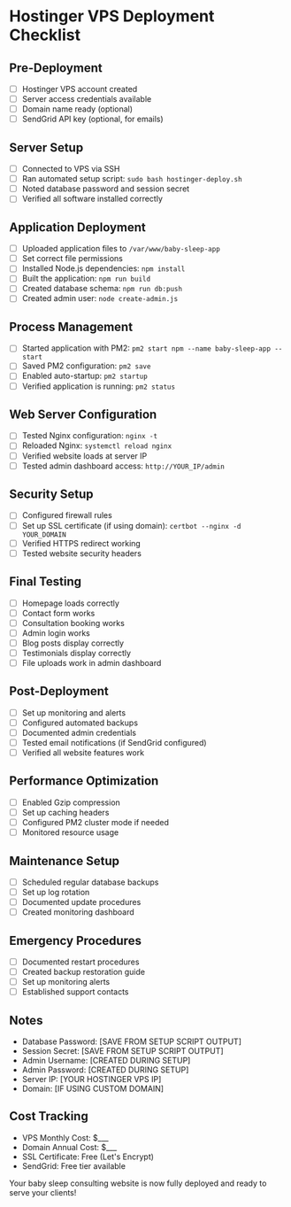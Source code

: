 # Hostinger VPS Deployment Checklist

## Pre-Deployment
- [ ] Hostinger VPS account created
- [ ] Server access credentials available
- [ ] Domain name ready (optional)
- [ ] SendGrid API key (optional, for emails)

## Server Setup
- [ ] Connected to VPS via SSH
- [ ] Ran automated setup script: `sudo bash hostinger-deploy.sh`
- [ ] Noted database password and session secret
- [ ] Verified all software installed correctly

## Application Deployment
- [ ] Uploaded application files to `/var/www/baby-sleep-app`
- [ ] Set correct file permissions
- [ ] Installed Node.js dependencies: `npm install`
- [ ] Built the application: `npm run build`
- [ ] Created database schema: `npm run db:push`
- [ ] Created admin user: `node create-admin.js`

## Process Management
- [ ] Started application with PM2: `pm2 start npm --name baby-sleep-app -- start`
- [ ] Saved PM2 configuration: `pm2 save`
- [ ] Enabled auto-startup: `pm2 startup`
- [ ] Verified application is running: `pm2 status`

## Web Server Configuration
- [ ] Tested Nginx configuration: `nginx -t`
- [ ] Reloaded Nginx: `systemctl reload nginx`
- [ ] Verified website loads at server IP
- [ ] Tested admin dashboard access: `http://YOUR_IP/admin`

## Security Setup
- [ ] Configured firewall rules
- [ ] Set up SSL certificate (if using domain): `certbot --nginx -d YOUR_DOMAIN`
- [ ] Verified HTTPS redirect working
- [ ] Tested website security headers

## Final Testing
- [ ] Homepage loads correctly
- [ ] Contact form works
- [ ] Consultation booking works
- [ ] Admin login works
- [ ] Blog posts display correctly
- [ ] Testimonials display correctly
- [ ] File uploads work in admin dashboard

## Post-Deployment
- [ ] Set up monitoring and alerts
- [ ] Configured automated backups
- [ ] Documented admin credentials
- [ ] Tested email notifications (if SendGrid configured)
- [ ] Verified all website features work

## Performance Optimization
- [ ] Enabled Gzip compression
- [ ] Set up caching headers
- [ ] Configured PM2 cluster mode if needed
- [ ] Monitored resource usage

## Maintenance Setup
- [ ] Scheduled regular database backups
- [ ] Set up log rotation
- [ ] Documented update procedures
- [ ] Created monitoring dashboard

## Emergency Procedures
- [ ] Documented restart procedures
- [ ] Created backup restoration guide
- [ ] Set up monitoring alerts
- [ ] Established support contacts

## Notes
- Database Password: [SAVE FROM SETUP SCRIPT OUTPUT]
- Session Secret: [SAVE FROM SETUP SCRIPT OUTPUT]
- Admin Username: [CREATED DURING SETUP]
- Admin Password: [CREATED DURING SETUP]
- Server IP: [YOUR HOSTINGER VPS IP]
- Domain: [IF USING CUSTOM DOMAIN]

## Cost Tracking
- VPS Monthly Cost: $___
- Domain Annual Cost: $___
- SSL Certificate: Free (Let's Encrypt)
- SendGrid: Free tier available

Your baby sleep consulting website is now fully deployed and ready to serve your clients!
